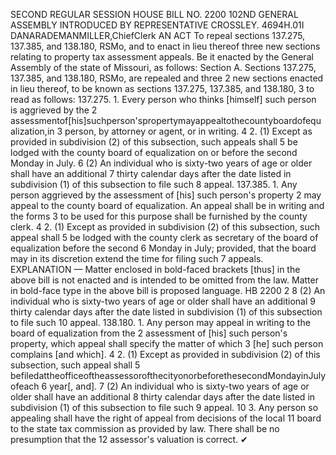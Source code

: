 SECOND REGULAR SESSION
HOUSE BILL NO. 2200
102ND GENERAL ASSEMBLY
INTRODUCED BY REPRESENTATIVE CROSSLEY.
4694H.01I DANARADEMANMILLER,ChiefClerk
AN ACT
To repeal sections 137.275, 137.385, and 138.180, RSMo, and to enact in lieu thereof three
new sections relating to property tax assessment appeals.
Be it enacted by the General Assembly of the state of Missouri, as follows:
Section A. Sections 137.275, 137.385, and 138.180, RSMo, are repealed and three
2 new sections enacted in lieu thereof, to be known as sections 137.275, 137.385, and 138.180,
3 to read as follows:
137.275. 1. Every person who thinks [himself] such person is aggrieved by the
2 assessmentof[his]suchperson'spropertymayappealtothecountyboardofequalization,in
3 person, by attorney or agent, or in writing.
4 2. (1) Except as provided in subdivision (2) of this subsection, such appeals shall
5 be lodged with the county board of equalization on or before the second Monday in July.
6 (2) An individual who is sixty-two years of age or older shall have an additional
7 thirty calendar days after the date listed in subdivision (1) of this subsection to file such
8 appeal.
137.385. 1. Any person aggrieved by the assessment of [his] such person's property
2 may appeal to the county board of equalization. An appeal shall be in writing and the forms
3 to be used for this purpose shall be furnished by the county clerk.
4 2. (1) Except as provided in subdivision (2) of this subsection, such appeal shall
5 be lodged with the county clerk as secretary of the board of equalization before the second
6 Monday in July; provided, that the board may in its discretion extend the time for filing such
7 appeals.
EXPLANATION — Matter enclosed in bold-faced brackets [thus] in the above bill is not enacted and is
intended to be omitted from the law. Matter in bold-face type in the above bill is proposed language.
HB 2200 2
8 (2) An individual who is sixty-two years of age or older shall have an additional
9 thirty calendar days after the date listed in subdivision (1) of this subsection to file such
10 appeal.
138.180. 1. Any person may appeal in writing to the board of equalization from the
2 assessment of [his] such person's property, which appeal shall specify the matter of which
3 [he] such person complains [and which].
4 2. (1) Except as provided in subdivision (2) of this subsection, such appeal shall
5 befiledattheofficeoftheassessorofthecityonorbeforethesecondMondayinJulyofeach
6 year[, and].
7 (2) An individual who is sixty-two years of age or older shall have an additional
8 thirty calendar days after the date listed in subdivision (1) of this subsection to file such
9 appeal.
10 3. Any person so appealing shall have the right of appeal from decisions of the local
11 board to the state tax commission as provided by law. There shall be no presumption that the
12 assessor's valuation is correct.
✔